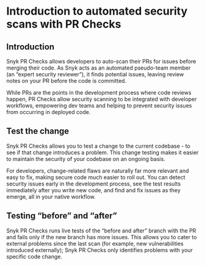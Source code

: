 # Introduction to automated security scans with PR Checks

## **Introduction**&#x20;

Snyk PR Checks allows developers to auto-scan their PRs for issues before merging their code. As Snyk acts as an automated pseudo-team member (an “expert security reviewer”), it finds potential issues, leaving review notes on your PR before the code is committed.&#x20;

While PRs are the points in the development process where code reviews happen, PR Checks allow security scanning to be integrated with developer workflows, empowering dev teams and helping to prevent security issues from occurring in deployed code.&#x20;

## **Test the change**&#x20;

Snyk PR Checks allows you to test a change to the current codebase - to see if that change introduces a problem. This change testing makes it easier to maintain the security of your codebase on an ongoing basis.&#x20;

For developers, change-related flaws are naturally far more relevant and easy to fix, making secure code much easier to roll out. You can detect security issues early in the development process, see the test results immediately after you write new code, and find and fix issues as they emerge, all in your native workflow.&#x20;

## **Testing “before” and “after”**&#x20;

Snyk PR Checks runs live tests of the “before and after” branch with the PR and fails only if the new branch has more issues. This allows you to cater to external problems since the last scan (for example, new vulnerabilities introduced externally); Snyk PR Checks only identifies problems with your specific code change.
